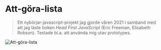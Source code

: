 # Att-göra-lista

> Ett nybörjar-javascript-projekt jag gjorde våren 2021 i samband med
> att jag läste boken *Head First JavaScript* (Eric Freeman, Elisabeth Robson). 
> Testade bl.a. att använda mig utav prototypes.

![Att-göra-lista](https://i.imgur.com/IbWenig.png "Att-göra-listan")